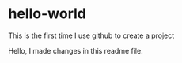 # hello-world
This is the first time I use github to create a project

Hello,
I made changes in this  readme file.
